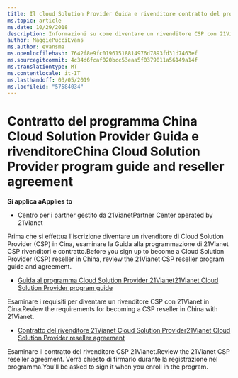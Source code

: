 ```yaml
---
title: Il cloud Solution Provider Guida e rivenditore contratto del programma (centro per i Partner gestito da 21Vianet)
ms.topic: article
ms.date: 10/29/2018
description: Informazioni su come diventare un rivenditore CSP con 21Vianet in Cina.
author: MaggiePucciEvans
ms.author: evansma
ms.openlocfilehash: 7642f8e9fc01961518814976d7893fd31d7463ef
ms.sourcegitcommit: 4c34d6fcaf020bcc53eaa5f0379011a56149a14f
ms.translationtype: MT
ms.contentlocale: it-IT
ms.lasthandoff: 03/05/2019
ms.locfileid: "57584034"
---
```

# <a name="china-cloud-solution-provider-program-guide-and-reseller-agreement"></a><span data-ttu-id="e862f-103">Contratto del programma China Cloud Solution Provider Guida e rivenditore</span><span class="sxs-lookup"><span data-stu-id="e862f-103">China Cloud Solution Provider program guide and reseller agreement</span></span>
<span data-ttu-id="e862f-104">**Si applica a**</span><span class="sxs-lookup"><span data-stu-id="e862f-104">**Applies to**</span></span>

-   <span data-ttu-id="e862f-105">Centro per i partner gestito da 21Vianet</span><span class="sxs-lookup"><span data-stu-id="e862f-105">Partner Center operated by 21Vianet</span></span>

<span data-ttu-id="e862f-106">Prima che si effettua l'iscrizione diventare un rivenditore di Cloud Solution Provider (CSP) in Cina, esaminare la Guida alla programmazione di 21Vianet CSP rivenditori e contratto.</span><span class="sxs-lookup"><span data-stu-id="e862f-106">Before you sign up to become a Cloud Solution Provider (CSP) reseller in China, review the 21Vianet CSP reseller program guide and agreement.</span></span>

-   [<span data-ttu-id="e862f-107">Guida al programma Cloud Solution Provider 21Vianet</span><span class="sxs-lookup"><span data-stu-id="e862f-107">21Vianet Cloud Solution Provider program guide</span></span>](https://www.21vbluecloud.com/office365/SolProv_programguide/)

<span data-ttu-id="e862f-108">Esaminare i requisiti per diventare un rivenditore CSP con 21Vianet in Cina.</span><span class="sxs-lookup"><span data-stu-id="e862f-108">Review the requirements for becoming a CSP reseller in China with 21Vianet.</span></span>

-   [<span data-ttu-id="e862f-109">Contratto del rivenditore 21Vianet Cloud Solution Provider</span><span class="sxs-lookup"><span data-stu-id="e862f-109">21Vianet Cloud Solution Provider reseller agreement</span></span>](https://www.21vbluecloud.com/office365/ResellerAgr/)

<span data-ttu-id="e862f-110">Esaminare il contratto del rivenditore CSP 21Vianet.</span><span class="sxs-lookup"><span data-stu-id="e862f-110">Review the 21Vianet CSP reseller agreement.</span></span> <span data-ttu-id="e862f-111">Verrà chiesto di firmarlo durante la registrazione nel programma.</span><span class="sxs-lookup"><span data-stu-id="e862f-111">You'll be asked to sign it when you enroll in the program.</span></span> 

